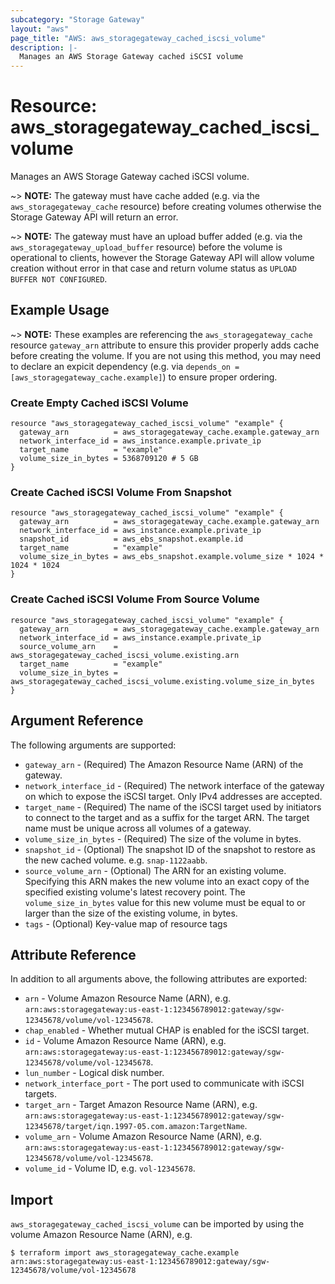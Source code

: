 ```yaml
---
subcategory: "Storage Gateway"
layout: "aws"
page_title: "AWS: aws_storagegateway_cached_iscsi_volume"
description: |-
  Manages an AWS Storage Gateway cached iSCSI volume
---
```


# Resource: aws_storagegateway_cached_iscsi_volume

Manages an AWS Storage Gateway cached iSCSI volume.

~> **NOTE:** The gateway must have cache added (e.g. via the `aws_storagegateway_cache` resource) before creating volumes otherwise the Storage Gateway API will return an error.

~> **NOTE:** The gateway must have an upload buffer added (e.g. via the `aws_storagegateway_upload_buffer` resource) before the volume is operational to clients, however the Storage Gateway API will allow volume creation without error in that case and return volume status as `UPLOAD BUFFER NOT CONFIGURED`.

## Example Usage

~> **NOTE:** These examples are referencing the `aws_storagegateway_cache` resource `gateway_arn` attribute to ensure this provider properly adds cache before creating the volume. If you are not using this method, you may need to declare an expicit dependency (e.g. via `depends_on = [aws_storagegateway_cache.example]`) to ensure proper ordering.

### Create Empty Cached iSCSI Volume

```hcl
resource "aws_storagegateway_cached_iscsi_volume" "example" {
  gateway_arn          = aws_storagegateway_cache.example.gateway_arn
  network_interface_id = aws_instance.example.private_ip
  target_name          = "example"
  volume_size_in_bytes = 5368709120 # 5 GB
}
```

### Create Cached iSCSI Volume From Snapshot

```hcl
resource "aws_storagegateway_cached_iscsi_volume" "example" {
  gateway_arn          = aws_storagegateway_cache.example.gateway_arn
  network_interface_id = aws_instance.example.private_ip
  snapshot_id          = aws_ebs_snapshot.example.id
  target_name          = "example"
  volume_size_in_bytes = aws_ebs_snapshot.example.volume_size * 1024 * 1024 * 1024
}
```

### Create Cached iSCSI Volume From Source Volume

```hcl
resource "aws_storagegateway_cached_iscsi_volume" "example" {
  gateway_arn          = aws_storagegateway_cache.example.gateway_arn
  network_interface_id = aws_instance.example.private_ip
  source_volume_arn    = aws_storagegateway_cached_iscsi_volume.existing.arn
  target_name          = "example"
  volume_size_in_bytes = aws_storagegateway_cached_iscsi_volume.existing.volume_size_in_bytes
}
```

## Argument Reference

The following arguments are supported:

* `gateway_arn` - (Required) The Amazon Resource Name (ARN) of the gateway.
* `network_interface_id` - (Required) The network interface of the gateway on which to expose the iSCSI target. Only IPv4 addresses are accepted.
* `target_name` - (Required) The name of the iSCSI target used by initiators to connect to the target and as a suffix for the target ARN. The target name must be unique across all volumes of a gateway.
* `volume_size_in_bytes` - (Required) The size of the volume in bytes.
* `snapshot_id` - (Optional) The snapshot ID of the snapshot to restore as the new cached volume. e.g. `snap-1122aabb`.
* `source_volume_arn` - (Optional) The ARN for an existing volume. Specifying this ARN makes the new volume into an exact copy of the specified existing volume's latest recovery point. The `volume_size_in_bytes` value for this new volume must be equal to or larger than the size of the existing volume, in bytes.
* `tags` - (Optional) Key-value map of resource tags

## Attribute Reference

In addition to all arguments above, the following attributes are exported:

* `arn` - Volume Amazon Resource Name (ARN), e.g. `arn:aws:storagegateway:us-east-1:123456789012:gateway/sgw-12345678/volume/vol-12345678`.
* `chap_enabled` - Whether mutual CHAP is enabled for the iSCSI target.
* `id` - Volume Amazon Resource Name (ARN), e.g. `arn:aws:storagegateway:us-east-1:123456789012:gateway/sgw-12345678/volume/vol-12345678`.
* `lun_number` - Logical disk number.
* `network_interface_port` - The port used to communicate with iSCSI targets.
* `target_arn` - Target Amazon Resource Name (ARN), e.g. `arn:aws:storagegateway:us-east-1:123456789012:gateway/sgw-12345678/target/iqn.1997-05.com.amazon:TargetName`.
* `volume_arn` - Volume Amazon Resource Name (ARN), e.g. `arn:aws:storagegateway:us-east-1:123456789012:gateway/sgw-12345678/volume/vol-12345678`.
* `volume_id` - Volume ID, e.g. `vol-12345678`.

## Import

`aws_storagegateway_cached_iscsi_volume` can be imported by using the volume Amazon Resource Name (ARN), e.g.

```
$ terraform import aws_storagegateway_cache.example arn:aws:storagegateway:us-east-1:123456789012:gateway/sgw-12345678/volume/vol-12345678
```
